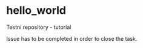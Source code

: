 hello_world
===========

Testni repository - tutorial

Issue has to be completed in order to close the task.

